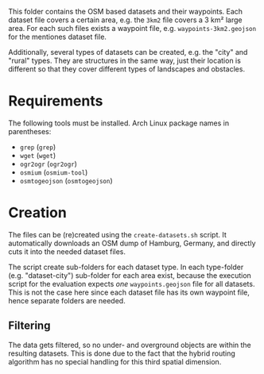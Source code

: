This folder contains the OSM based datasets and their waypoints.
Each dataset file covers a certain area, e.g. the `3km2` file covers a 3 km² large area.
For each such files exists a waypoint file, e.g. `waypoints-3km2.geojson` for the mentiones dataset file.

Additionally, several types of datasets can be created, e.g. the "city" and "rural" types.
They are structures in the same way, just their location is different so that they cover different types of landscapes and obstacles.

# Requirements

The following tools must be installed. Arch Linux package names in parentheses:

* `grep` (`grep`)
* `wget` (`wget`)
* `ogr2ogr` (`ogr2ogr`)
* `osmium` (`osmium-tool`)
* `osmtogeojson` (`osmtogeojson`)

# Creation

The files can be (re)created using the `create-datasets.sh` script.
It automatically downloads an OSM dump of Hamburg, Germany, and directly cuts it into the needed dataset files.

The script create sub-folders for each dataset type.
In each type-folder (e.g. "dataset-city") sub-folder for each area exist, because the execution script for the evaluation expects *one* `waypoints.geojson` file for all datasets.
This is not the case here since each dataset file has its own waypoint file, hence separate folders are needed.

## Filtering

The data gets filtered, so no under- and overground objects are within the resulting datasets.
This is done due to the fact that the hybrid routing algorithm has no special handling for this third spatial dimension.
